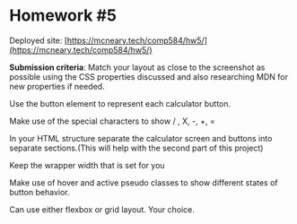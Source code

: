 # Homework #5

Deployed site: [https://mcneary.tech/comp584/hw5/](https://mcneary.tech/comp584/hw5/)

**Submission criteria**:
Match your layout as close to the screenshot as possible using the CSS properties discussed and also researching MDN for new properties if needed. 

Use the button element to represent each calculator button.

Make use of the special characters to show / , X, -, +, =

In your HTML structure separate the calculator screen and buttons into separate sections.(This will help with the second part of this project)

Keep the wrapper width that is set for you

Make use of hover and active pseudo classes to show different states of button behavior. 

Can use either flexbox or grid layout. Your choice.
